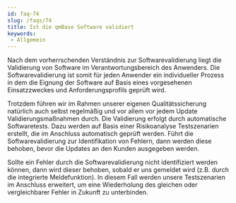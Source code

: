 ```yaml
---
id: faq-74
slug: /faqs/74
title: Ist die qmBase Software validiert
keywords:
 - Allgemein
---
```

Nach dem vorherrschenden Verständnis zur Softwarevalidierung liegt die Validierung von Software im Verantwortungsbereich des Anwenders. Die Softwarevalidierung ist somit für jeden Anwender ein individueller Prozess in dem die Eignung der Software auf Basis eines vorgesehenen Einsatzzweckes und Anforderungsprofils geprüft wird.

Trotzdem führen wir im Rahmen unserer eigenen Qualitätssicherung natürlich auch selbst regelmäßig und vor allem vor jedem Update Validierungsmaßnahmen durch. Die Validierung erfolgt durch automatische Softwaretests. Dazu werden auf Basis einer Risikoanalyse Testszenarien erstellt, die im Anschluss automatisch geprüft werden. Führt die Softwarevalidierung zur Identifikation von Fehlern, dann werden diese behoben, bevor die Updates an den Kunden ausgegeben werden.

Sollte ein Fehler durch die Softwarevalidierung nicht identifiziert werden können, dann wird dieser behoben, sobald er uns gemeldet wird (z.B. durch die integrierte Meldefunktion). In diesem Fall werden unsere Testszenarien im Anschluss erweitert, um eine Wiederholung des gleichen oder vergleichbarer Fehler in Zukunft zu unterbinden.